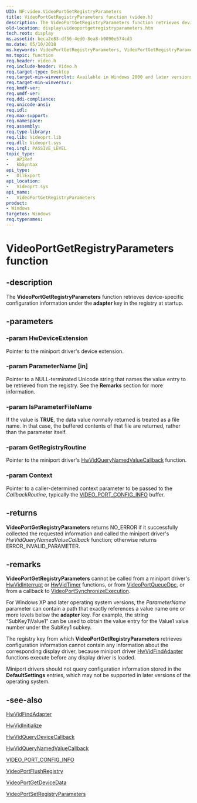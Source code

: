 ```yaml
---
UID: NF:video.VideoPortGetRegistryParameters
title: VideoPortGetRegistryParameters function (video.h)
description: The VideoPortGetRegistryParameters function retrieves device-specific configuration information under the adapter key in the registry at startup.
old-location: display\videoportgetregistryparameters.htm
tech.root: display
ms.assetid: beca2e83-df56-4ed0-8ea8-b0090e574cd3
ms.date: 05/10/2018
ms.keywords: VideoPortGetRegistryParameters, VideoPortGetRegistryParameters function [Display Devices], VideoPort_Functions_f4e1230a-ae49-4751-8c60-e05043dbb049.xml, display.videoportgetregistryparameters, video/VideoPortGetRegistryParameters
ms.topic: function
req.header: video.h
req.include-header: Video.h
req.target-type: Desktop
req.target-min-winverclnt: Available in Windows 2000 and later versions of the Windows operating systems.
req.target-min-winversvr: 
req.kmdf-ver: 
req.umdf-ver: 
req.ddi-compliance: 
req.unicode-ansi: 
req.idl: 
req.max-support: 
req.namespace: 
req.assembly: 
req.type-library: 
req.lib: Videoprt.lib
req.dll: Videoprt.sys
req.irql: PASSIVE_LEVEL
topic_type:
-	APIRef
-	kbSyntax
api_type:
-	DllExport
api_location:
-	Videoprt.sys
api_name:
-	VideoPortGetRegistryParameters
product:
- Windows
targetos: Windows
req.typenames: 
---
```


# VideoPortGetRegistryParameters function


## -description


The <b>VideoPortGetRegistryParameters</b> function retrieves device-specific configuration information under the<b> adapter </b>key in the registry at startup.


## -parameters




### -param HwDeviceExtension

Pointer to the miniport driver's device extension.


### -param ParameterName [in]

Pointer to a NULL-terminated Unicode string that names the value entry to be retrieved from the registry. See the <b>Remarks</b> section for more information.


### -param IsParameterFileName

If the value is <b>TRUE</b>, the data value normally returned is treated as a file name. In that case, the buffered contents of that file are returned, rather than the parameter itself.


### -param GetRegistryRoutine

Pointer to the miniport driver's [HwVidQueryNamedValueCallback](nc-video-pminiport_get_registry_routine.md) function.


### -param Context

Pointer to a caller-determined context parameter to be passed to the <i>CallbackRoutine</i>, typically the <a href="https://msdn.microsoft.com/library/windows/hardware/ff570531">VIDEO_PORT_CONFIG_INFO</a> buffer.




## -returns



<b>VideoPortGetRegistryParameters</b> returns NO_ERROR if it successfully collected the requested information and called the miniport driver's <i>HwVidQueryNamedValueCallback</i> function; otherwise returns ERROR_INVALID_PARAMETER.




## -remarks



<b>VideoPortGetRegistryParameters</b> cannot be called from a miniport driver's <a href="https://msdn.microsoft.com/523471e3-cf1e-48d2-b5f0-2f8d19ad71e0">HwVidInterrupt</a> or <a href="https://msdn.microsoft.com/bd41bbbf-4ec8-4e6c-8620-d8a9fe0b8bad">HwVidTimer</a> functions, or from <a href="https://msdn.microsoft.com/library/windows/hardware/ff570339">VideoPortQueueDpc</a>, or from a callback to <a href="https://msdn.microsoft.com/library/windows/hardware/ff570372">VideoPortSynchronizeExecution</a>.

For Windows XP and later operating system versions, the <i>ParameterName</i> parameter can contain a path that exactly references a value name one or more levels below the <b>adapter</b> key. For example, the string "SubKey1\Value1" can be used to obtain the value entry for the Value1 value number under the SubKey1 subkey. 

The registry key from which <b>VideoPortGetRegistryParameters</b> retrieves configuration information cannot contain any information about the corresponding display driver, because miniport driver <a href="https://msdn.microsoft.com/8c880eff-4b4c-439e-9239-f2343c1fe084">HwVidFindAdapter</a> functions execute before any display driver is loaded.

Miniport drivers should not query configuration information stored in the <b>DefaultSettings</b> entries, which may not be supported in later versions of the operating system. 




## -see-also




<a href="https://msdn.microsoft.com/8c880eff-4b4c-439e-9239-f2343c1fe084">HwVidFindAdapter</a>



<a href="https://msdn.microsoft.com/0e43de21-59e5-4368-8ea2-34fa52e99950">HwVidInitialize</a>



<a href="https://msdn.microsoft.com/81c3f484-427e-43b8-b7dd-12017533560b">HwVidQueryDeviceCallback</a>



<a href="https://msdn.microsoft.com/90020700-b9c8-42e6-bafa-908cbc3eb233">HwVidQueryNamedValueCallback</a>



<a href="https://msdn.microsoft.com/library/windows/hardware/ff570531">VIDEO_PORT_CONFIG_INFO</a>



<a href="https://msdn.microsoft.com/library/windows/hardware/ff570298">VideoPortFlushRegistry</a>



<a href="https://msdn.microsoft.com/library/windows/hardware/ff570311">VideoPortGetDeviceData</a>



<a href="https://msdn.microsoft.com/library/windows/hardware/ff570365">VideoPortSetRegistryParameters</a>
 

 

